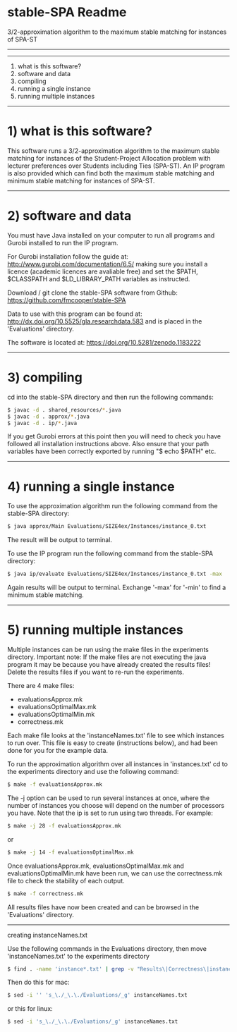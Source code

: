 # stable-SPA Readme
3/2-approximation algorithm to the maximum stable matching for instances of SPA-ST
******************************
******************************

1) what is this software?
2) software and data
3) compiling
4) running a single instance
5) running multiple instances


******************************

# 1) what is this software?

This software runs a 3/2-approximation algorithm to the maximum stable 
matching for instances of the Student-Project Allocation problem with
lecturer preferences over Students including Ties (SPA-ST). An IP program
is also provided which can find both the maximum stable matching and 
minimum stable matching for instances of SPA-ST.


******************************

# 2) software and data

You must have Java installed on your computer to run all programs and 
Gurobi installed to run the IP program.

For Gurobi installation follow the guide at: 
http://www.gurobi.com/documentation/6.5/ making sure you install a licence
(academic licences are avaliable free) and set the $PATH, $CLASSPATH and
$LD_LIBRARY_PATH variables as instructed.

Download / git clone the stable-SPA software from Github:
https://github.com/fmcooper/stable-SPA

Data to use with this program can be found at:
http://dx.doi.org/10.5525/gla.researchdata.583 and is placed in the 
'Evaluations' directory.

The software is located at: https://doi.org/10.5281/zenodo.1183222


******************************

# 3) compiling

cd into the stable-SPA directory and then run the following commands:

```bash
$ javac -d . shared_resources/*.java
$ javac -d . approx/*.java
$ javac -d . ip/*.java
```

If you get Gurobi errors at this point then you will need to check you
have followed all installation instructions above. Also ensure that your
path variables have been correctly exported by running "$ echo $PATH" etc. 


******************************

# 4) running a single instance

To use the approximation algorithm run the following command from the 
stable-SPA directory:

```bash
$ java approx/Main Evaluations/SIZE4ex/Instances/instance_0.txt
```

The result will be output to terminal.

To use the IP program run the following command from the stable-SPA 
directory:

```bash
$ java ip/evaluate Evaluations/SIZE4ex/Instances/instance_0.txt -max
```

Again results will be output to terminal. Exchange '-max' for '-min'
to find a minimum stable matching.


******************************

# 5) running multiple instances

Multiple instances can be run using the make files in the experiments
directory. Important note: If the make files are not executing the java
program it may be because you have already created the results files! 
Delete the results files if you want to re-run the experiments.

There are 4 make files:
- evaluationsApprox.mk
- evaluationsOptimalMax.mk
- evaluationsOptimalMin.mk
- correctness.mk

Each make file looks at the 'instanceNames.txt' file to see which 
instances to run over. This file is easy to create (instructions below),
and had been done for you for the example data.

To run the approximation algorithm over all instances in 'instances.txt'
cd to the experiments directory and use the following command:

```bash
$ make -f evaluationsApprox.mk
```

The -j option can be used to run several instances at once, where the
number of instances you choose will depend on the number of processors
you have. Note that the ip is set to run using two threads. For example:

```bash
$ make -j 28 -f evaluationsApprox.mk
```

or
```bash
$ make -j 14 -f evaluationsOptimalMax.mk
```

Once evaluationsApprox.mk, evaluationsOptimalMax.mk and 
evaluationsOptimalMin.mk have been run, we can use the correctness.mk
file to check the stability of each output.

```bash
$ make -f correctness.mk
```

All results files have now been created and can be browsed in the 
'Evaluations' directory.


******************************

creating instanceNames.txt

Use the following commands in the Evaluations directory, then move 
'instanceNames.txt' to the experiments directory

```bash
$ find . -name 'instance*.txt' | grep -v "Results\|Correctness\|instanceNames" > instanceNames.txt
```

Then do this for mac:
```bash
$ sed -i '' 's_\./_\.\./Evaluations/_g' instanceNames.txt
```

or this for linux:
```bash
$ sed -i 's_\./_\.\./Evaluations/_g' instanceNames.txt
```
